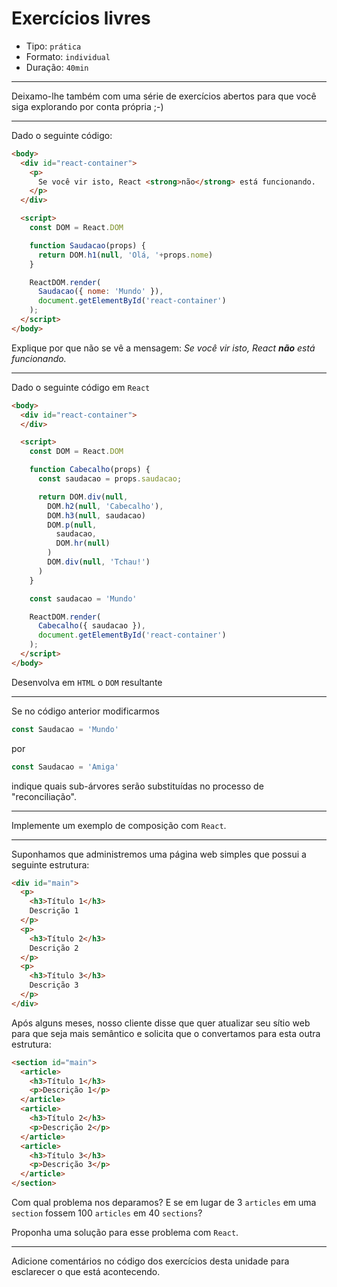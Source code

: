 # Exercícios livres

* Tipo: `prática`
* Formato: `individual`
* Duração: `40min`

***

Deixamo-lhe também com uma série de exercícios abertos para que você siga explorando por conta própria ;-)

***

Dado o seguinte código:

```html
<body>
  <div id="react-container">
    <p>
      Se você vir isto, React <strong>não</strong> está funcionando.
    </p>
  </div>

  <script>
    const DOM = React.DOM

    function Saudacao(props) {
      return DOM.h1(null, 'Olá, '+props.nome)
    }

    ReactDOM.render(
      Saudacao({ nome: 'Mundo' }),
      document.getElementById('react-container')
    );
  </script>
</body>
```

Explique por que não se vê a mensagem: *Se você vir isto, React **não** está funcionando.*

***

Dado o seguinte código em `React`

```html
<body>
  <div id="react-container">
  </div>

  <script>
    const DOM = React.DOM

    function Cabecalho(props) {
      const saudacao = props.saudacao;

      return DOM.div(null,
        DOM.h2(null, 'Cabecalho'),
        DOM.h3(null, saudacao)
        DOM.p(null,
          saudacao,
          DOM.hr(null)
        )
        DOM.div(null, 'Tchau!')
      )
    }

    const saudacao = 'Mundo'

    ReactDOM.render(
      Cabecalho({ saudacao }),
      document.getElementById('react-container')
    );
  </script>
</body>
```

Desenvolva em `HTML` o `DOM` resultante

***

Se no código anterior modificarmos

```js
const Saudacao = 'Mundo'
```

por

```js
const Saudacao = 'Amiga'
```

indique quais sub-árvores serão substituídas no processo de "reconciliação".

***

Implemente um exemplo de composição com `React`.

***

Suponhamos que administremos uma página web simples que possui a seguinte estrutura:

```html
<div id="main">
  <p>
    <h3>Título 1</h3>
    Descrição 1
  </p>
  <p>
    <h3>Título 2</h3>
    Descrição 2
  </p>
  <p>
    <h3>Título 3</h3>
    Descrição 3
  </p>
</div>
```

Após alguns meses, nosso cliente disse que quer atualizar seu sítio web para que seja mais semântico e solicita que o convertamos para esta outra estrutura:

```html
<section id="main">
  <article>
    <h3>Título 1</h3>
    <p>Descrição 1</p>
  </article>
  <article>
    <h3>Título 2</h3>
    <p>Descrição 2</p>
  </article>
  <article>
    <h3>Título 3</h3>
    <p>Descrição 3</p>
  </article>
</section>
```

Com qual problema nos deparamos? E se em lugar de 3 `articles` em uma `section` fossem 100 `articles` em 40 `sections`? 

Proponha uma solução para esse problema com `React`.

***

Adicione comentários no código dos exercícios desta unidade para esclarecer o que está acontecendo.
